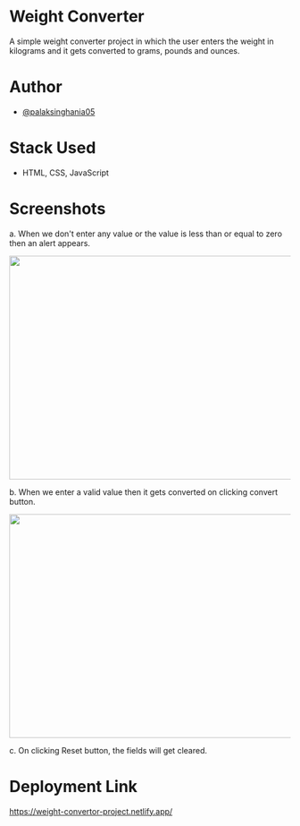 # Weight Converter
A simple weight converter project in which the user enters the weight in kilograms and it gets converted to 
grams, pounds and ounces.

# Author
- [@palaksinghania05](https://github.com/palaksinghania05)

# Stack Used
- HTML, CSS, JavaScript

# Screenshots

a. When we don't enter any value or the value is less than or equal to zero then an alert appears.

<img src="https://user-images.githubusercontent.com/67850145/215349141-7b116c0f-0e19-4cd1-8557-39e498bd68dc.png" width="800" height="400" />

b. When we enter a valid value then it gets converted on clicking convert button.

<img src="https://user-images.githubusercontent.com/67850145/215349175-55a5bc6c-ec49-4893-a06c-92bdb9c11084.png" width="800" height="400" />

c. On clicking Reset button, the fields will get cleared.


# Deployment Link
https://weight-convertor-project.netlify.app/
